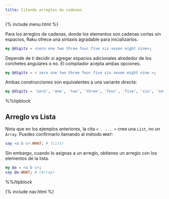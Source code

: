 ```yaml
---
title: Citando arreglos de cadenas
---
```


{% include menu.html %}

Para los arreglos de cadenas, donde los elementos son cadenas cortas sin espacios, Raku ofrece una sintaxis agradable para inicializarlos.

```raku
my @digits = <zero one two three four five six seven eight nine>;
```

Depende de ti decidir si agregar espacios adicionales alrededor de los corchetes angulares o no. El compilador acepta ambas opciones.

```raku
my @digits = < zero one two three four five six seven eight nine >;
```

Ambas construcciones son equivalentes a una variante directa:

```raku
my @digits = 'zero', 'one', 'two', 'three', 'four', 'five', 'six', 'seven', 'eight', 'nine';
```

%%tipblock
## Arreglo vs Lista

Nota que en los ejemplos anteriores, la cita `< . . . >` crea una `List`, no un `Array`. Puedes confirmarlo llamando al método `WHAT`:

```raku
say <a b c>.WHAT; # (List)
```

Sin embargo, cuando lo asignas a un arreglo, obtienes un arreglo con los elementos de la lista.

```raku
my @a = <a b c>;
say @a.WHAT; # (Array)
```

%%/tipblock

{% include nav.html %}